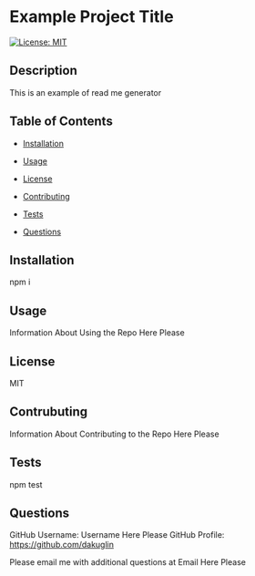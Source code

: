 # Example Project Title 
[![License: MIT](https://img.shields.io/badge/License-MIT-yellow.svg)](https://opensource.org/licenses/MIT)

## Description 

This is an example of read me generator

## Table of Contents

* [Installation](#installation)

* [Usage](#usage)

* [License](#license)

* [Contributing](#contributing)

* [Tests](#tests)

* [Questions](#questions)
  
## Installation 

npm i

## Usage 

Information About Using the Repo Here Please

## License

MIT

## Contrubuting

Information About Contributing to the Repo Here Please

## Tests

npm test

## Questions

GitHub Username: Username Here Please
GitHub Profile: https://github.com/dakuglin

Please email me with additional questions at Email Here Please  

